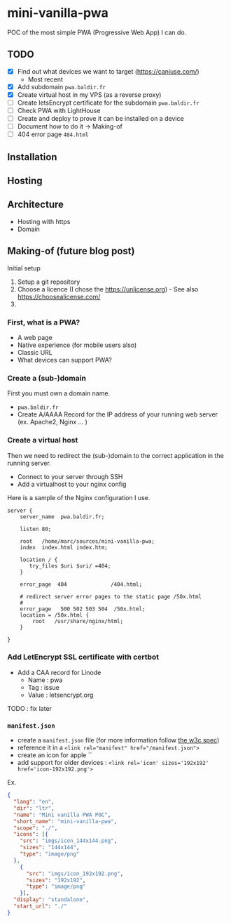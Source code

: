 # mini-vanilla-pwa

POC of the most simple PWA (Progressive Web App) I can do.

## TODO

- [X] Find out what devices we want to target (https://caniuse.com/)
    - Most recent
- [X] Add subdomain `pwa.baldir.fr`
- [X] Create virtual host in my VPS (as a reverse proxy)
- [ ] Create letsEncrypt certificate for the subdomain `pwa.baldir.fr`
- [ ] Check PWA with LightHouse
- [ ] Create and deploy to prove it can be installed on a device
- [ ] Document how to do it -> Making-of
- [ ] 404 error page `404.html`

## Installation

## Hosting

## Architecture

- Hosting with https
- Domain

## Making-of (future blog post)

Initial setup

1. Setup a git repository
2. Choose a licence (I chose the https://unlicense.org) - See also https://choosealicense.com/
3. 

### First, what is a PWA?

- A web page
- Native experience (for mobile users also)
- Classic URL
- What devices can support PWA?

### Create a (sub-)domain

First you must own a domain name.

- `pwa.baldir.fr`
- Create A/AAAA Record for the IP address of your running web server (ex. Apache2, Nginx ... )

### Create a virtual host

Then we need to redirect the (sub-)domain to the correct application in the running server.

- Connect to your server through SSH
- Add a virtualhost to your nginx config

Here is a sample of the Nginx configuration I use.

```
server {
    server_name  pwa.baldir.fr;

    listen 80;

    root   /home/marc/sources/mini-vanilla-pwa;
    index  index.html index.htm;

    location / {
       try_files $uri $uri/ =404;
    }

    error_page  404              /404.html;

    # redirect server error pages to the static page /50x.html
    #
    error_page   500 502 503 504  /50x.html;
    location = /50x.html {
        root   /usr/share/nginx/html;
    }

}
```
### Add LetEncrypt SSL certificate with certbot

- Add a CAA record for Linode
    - Name : pwa
    - Tag : issue
    - Value : letsencrypt.org
    
TODO : fix later

### `manifest.json`

- create a `manifest.json` file (for more information follow [the w3c spec][w3c-manifest-spec])
- reference it in a `<link rel="manifest" href="/manifest.json">`
- create an icon for apple ``
- add support for older devices : `<link rel='icon' sizes='192x192' href='icon-192x192.png'>`


Ex. 

```json
{
  "lang": "en",
  "dir": "ltr",
  "name": "Mini vanilla PWA POC",
  "short_name": "mini-vanilla-pwa",
  "scope": "./",
  "icons": [{
    "src": "imgs/icon_144x144.png",
    "sizes": "144x144",
    "type": "image/png"
  },
    {
      "src": "imgs/icon_192x192.png",
      "sizes": "192x192",
      "type": "image/png"
    }],
  "display": "standalone",
  "start_url": "./"
}
```

### 


[w3c-manifest-spec]:https://w3c.github.io/manifest/